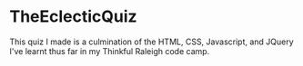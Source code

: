 # TheEclecticQuiz
This quiz I made is a culmination of the HTML, CSS, Javascript, and JQuery I've learnt thus far in my Thinkful Raleigh code camp. 
